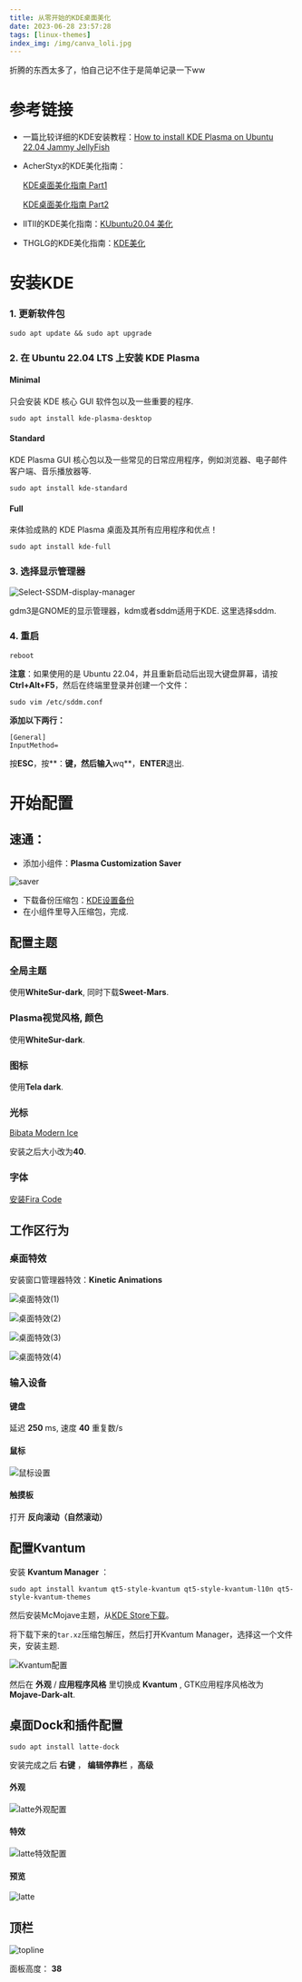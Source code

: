 ```yaml
---
title: 从零开始的KDE桌面美化
date: 2023-06-28 23:57:28
tags: [linux-themes]
index_img: /img/canva_loli.jpg
---
```




折腾的东西太多了，怕自己记不住于是简单记录一下ww



# 参考链接

- 一篇比较详细的KDE安装教程：[How to install KDE Plasma on Ubuntu 22.04 Jammy JellyFish](https://linux.how2shout.com/how-to-install-kde-plasma-on-ubuntu-22-04-jammy-jellyfish/ )

- AcherStyx的KDE美化指南：

  [KDE桌面美化指南 Part1](https://acherstyx.github.io/2020/06/30/KDE%E6%A1%8C%E9%9D%A2%E7%BE%8E%E5%8C%96%E6%8C%87%E5%8D%97/)

   [KDE桌面美化指南 Part2](https://acherstyx.github.io/2021/02/20/KDE%E6%A1%8C%E9%9D%A2%E7%BE%8E%E5%8C%96%E6%8C%87%E5%8D%97-2/) 

- IITII的KDE美化指南：[KUbuntu20.04 美化](https://iitii.github.io/2020/08/19/1/ )

- THGLG的KDE美化指南：[KDE美化](https://libhitchhiker.eu.org/solution/eyecandy/eyecandy-kde/#%E6%95%88%E6%9E%9C%E9%A2%84%E8%A7%88)



# 安装KDE

### 1. 更新软件包

```
sudo apt update && sudo apt upgrade
```

### 2. 在 Ubuntu 22.04 LTS 上安装 KDE Plasma

#### Minimal

只会安装 KDE 核心 GUI 软件包以及一些重要的程序.

```
sudo apt install kde-plasma-desktop
```

#### Standard

KDE Plasma GUI 核心包以及一些常见的日常应用程序，例如浏览器、电子邮件客户端、音乐播放器等.

```
sudo apt install kde-standard
```

#### Full

来体验成熟的 KDE Plasma 桌面及其所有应用程序和优点！

```
sudo apt install kde-full
```

### 3. 选择显示管理器

![Select-SSDM-display-manager](Select-SDDM-display-manager.png)

gdm3是GNOME的显示管理器，kdm或者sddm适用于KDE. 这里选择sddm.

### 4. 重启

```
reboot
```

**注意**：如果使用的是 Ubuntu 22.04，并且重新启动后出现大键盘屏幕，请按**Ctrl+Alt+F5**，然后在终端里登录并创建一个文件：

```
sudo vim /etc/sddm.conf
```

**添加以下两行：**

```
[General]
InputMethod=
```

按**ESC**，按**：**键，然后输入**wq**，**ENTER**退出.



# 开始配置

## 速通：

- 添加小组件：**Plasma Customization Saver**

![saver](saver.png)

- 下载备份压缩包：[KDE设置备份](https://github.com/MoiKizuna/MoiKizuna.github.io/blob/main/source/_posts/%E4%BB%8E%E9%9B%B6%E5%BC%80%E5%A7%8B%E7%9A%84KDE%E6%A1%8C%E9%9D%A2%E7%BE%8E%E5%8C%96/2023.6.28.tar.gz)
- 在小组件里导入压缩包，完成.



## 配置主题

### 全局主题

使用**WhiteSur-dark**, 同时下载**Sweet-Mars**.

### Plasma视觉风格, 颜色

使用**WhiteSur-dark**.

### 图标

使用**Tela dark**.

### 光标

[Bibata Modern Ice](https://store.kde.org/p/1197198)

安装之后大小改为**40**.

### 字体

[安装Fira Code](https://github.com/tonsky/FiraCode/releases/download/6.2/Fira_Code_v6.2.zip)



## 工作区行为

### 桌面特效

安装窗口管理器特效：**Kinetic Animations**

![桌面特效(1)](桌面特效1.png)

![桌面特效(2)](桌面特效2.png)

![桌面特效(3)](桌面特效3.png)

![桌面特效(4)](桌面特效4.png)



### 输入设备

#### 键盘

延迟 **250** ms, 速度 **40** 重复数/s

#### 鼠标

![鼠标设置](鼠标设置.png)

#### 触摸板

打开 **反向滚动（自然滚动）**



## 配置Kvantum

安装 **Kvantum Manager** ：

```
sudo apt install kvantum qt5-style-kvantum qt5-style-kvantum-l10n qt5-style-kvantum-themes
```

然后安装McMojave主题，从[KDE Store下载](https://store.kde.org/p/1304957)。

将下载下来的`tar.xz`压缩包解压，然后打开Kvantum Manager，选择这一个文件夹，安装主题.

![Kvantum配置](Kvantum配置.png)

然后在 **外观** / **应用程序风格** 里切换成 **Kvantum** , GTK应用程序风格改为**Mojave-Dark-alt**.



## 桌面Dock和插件配置

```
sudo apt install latte-dock
```

安装完成之后 **右键** ， **编辑停靠栏** ，**高级** 

#### 外观

![latte外观配置](latte外观配置.png)

#### 特效

![latte特效配置](latte特效配置.png)

#### 预览

![latte](latte.png)



## 顶栏

![topline](top.png)

面板高度： **38**



